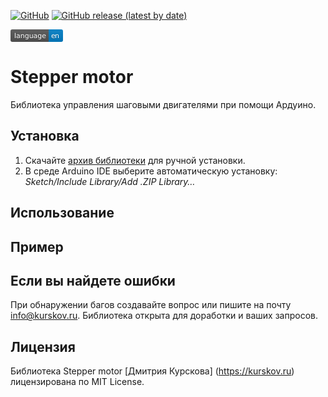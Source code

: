 [![GitHub](https://img.shields.io/github/license/kurskov/Arduino-StepperMotor)](https://github.com/kurskov/Arduino-StepperMotor/blob/main/LICENSE)
[![GitHub release (latest by date)](https://img.shields.io/github/v/release/kurskov/Arduino-StepperMotor)](https://github.com/kurskov/Arduino-StepperMotor/releases/latest)


[<svg xmlns="http://www.w3.org/2000/svg" xmlns:xlink="http://www.w3.org/1999/xlink" width="84" height="20" role="img" aria-label="language: en"><title>language: en</title><linearGradient id="s" x2="0" y2="100%"><stop offset="0" stop-color="#bbb" stop-opacity=".1"/><stop offset="1" stop-opacity=".1"/></linearGradient><clipPath id="r"><rect width="84" height="20" rx="3" fill="#fff"/></clipPath><g clip-path="url(#r)"><rect width="61" height="20" fill="#555"/><rect x="61" width="23" height="20" fill="#007ec6"/><rect width="84" height="20" fill="url(#s)"/></g><g fill="#fff" text-anchor="middle" font-family="Verdana,Geneva,DejaVu Sans,sans-serif" text-rendering="geometricPrecision" font-size="110"><text aria-hidden="true" x="315" y="150" fill="#010101" fill-opacity=".3" transform="scale(.1)" textLength="510">language</text><text x="315" y="140" transform="scale(.1)" fill="#fff" textLength="510">language</text><text aria-hidden="true" x="715" y="150" fill="#010101" fill-opacity=".3" transform="scale(.1)" textLength="130">en</text><text x="715" y="140" transform="scale(.1)" fill="#fff" textLength="130">en</text></g></svg>](https://github.com/kurskov/Arduino-StepperMotor/blob/develop/README.md)

# Stepper motor

Библиотека управления шаговыми двигателями при помощи Ардуино.

## Установка

1. Скачайте [архив библиотеки](https://github.com/kurskov/Arduino-StepperMotor/releases/latest) для ручной установки.
2. В среде Arduino IDE выберите автоматическую установку: _Sketch/Include Library/Add .ZIP Library…_


## Использование


## Пример


## Если вы найдете ошибки
При обнаружении багов создавайте вопрос или пишите на почту info@kurskov.ru.
Библиотека открыта для доработки и ваших запросов.

## Лицензия
Библиотека Stepper motor [Дмитрия Курскова] (https://kurskov.ru) лицензирована по MIT License.